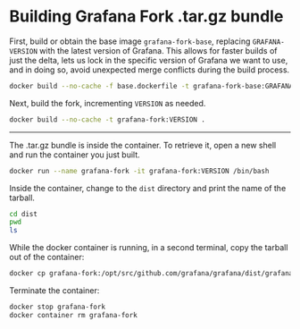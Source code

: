# Building Grafana Fork .tar.gz bundle

First, build or obtain the base image `grafana-fork-base`, replacing `GRAFANA-VERSION` with the latest version of Grafana. This allows for faster builds of just the delta,  lets us lock in the specific version of Grafana we want to use, and in doing so, avoid unexpected merge conflicts during the build process.

```sh
docker build --no-cache -f base.dockerfile -t grafana-fork-base:GRAFANA-VERSION .
```

Next, build the fork, incrementing `VERSION` as needed.

```sh
docker build --no-cache -t grafana-fork:VERSION .
```

----

The .tar.gz bundle is inside the container. To retrieve it, open a new shell and run the container you just built.

```sh
docker run --name grafana-fork -it grafana-fork:VERSION /bin/bash
```

Inside the container, change to the `dist` directory and print the name of the tarball.

```sh
cd dist
pwd
ls
```

While the docker container is running, in a second terminal, copy the tarball out of the container:

```sh
docker cp grafana-fork:/opt/src/github.com/grafana/grafana/dist/grafana-_GRAFANA_VERSION_pre.linux-amd64.tar.gz .
```

Terminate the container:

```sh
docker stop grafana-fork
docker container rm grafana-fork
```
